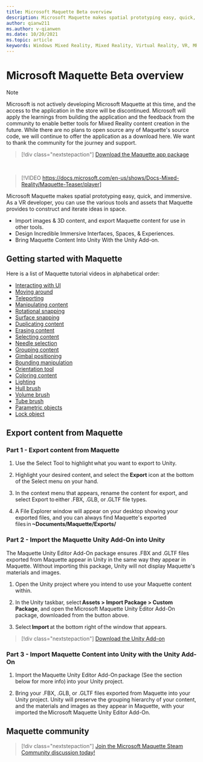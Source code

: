 ```yaml
---
title: Microsoft Maquette Beta overview
description: Microsoft Maquette makes spatial prototyping easy, quick, and immersive. Maquette provides VR developers with various tools & assets to construct & iterate ideas in space.
author: qianw211
ms.author: v-qianwen
ms.date: 10/20/2021
ms.topic: article
keywords: Windows Mixed Reality, Mixed Reality, Virtual Reality, VR, MR, get started, setup, Mixed Reality Portal, Maquette
---
```


# Microsoft Maquette Beta overview

>[!Note]
>Microsoft is not actively developing Microsoft Maquette at this time, and the access to the application in the store will be discontinued. Microsoft will apply the learnings from building the application and the feedback from the community to enable better tools for Mixed Reality content creation in the future. While there are no plans to open source any of Maquette's source code, we will continue to offer the application as a download here. We want to thank the community for the journey and support.

   > [!div class="nextstepaction"]
   > [Download the Maquette app package](https://aka.ms/MaquetteDownloadAppPackage)

&nbsp;

> [!VIDEO https://docs.microsoft.com/en-us/shows/Docs-Mixed-Reality/Maquette-Teaser/player]

Microsoft Maquette makes spatial prototyping easy, quick, and immersive. As a VR developer, you can use the various tools and assets that Maquette provides to construct and iterate ideas in space. 

- Import images & 3D content, and export Maquette content for use in other tools. 
- Design Incredible Immersive Interfaces, Spaces, & Experiences. 
- Bring Maquette Content Into Unity With the Unity Add-on. 

## Getting started with Maquette 

Here is a list of Maquette tutorial videos in alphabetical order:

* [Interacting with UI](/shows/Docs-Mixed-Reality/Maquette-Hand-UI) 
* [Moving around](/shows/Docs-Mixed-Reality/Maquette-Swimming)
* [Teleporting](/shows/Docs-Mixed-Reality/Maquette-Teleporting)
* [Manipulating content](/shows/Docs-Mixed-Reality/Maquette-Object-Manipulation)
* [Rotational snapping](/shows/Docs-Mixed-Reality/Maquette-Rotational-Snapping)
* [Surface snapping](/shows/Docs-Mixed-Reality/Maquette-Surface-Snapping)
* [Duplicating content](/shows/Docs-Mixed-Reality/Maquette-Duplicating-Content)
* [Erasing content](/shows/Docs-Mixed-Reality/Maquette-Erasing-Content)
* [Selecting content](/shows/Docs-Mixed-Reality/Maquette-Selecting-Content)
* [Needle selection](/shows/Docs-Mixed-Reality/Maquette-Needle-Selection)
* [Grouping content](/shows/Docs-Mixed-Reality/Maquette-Grouping-Content)
* [Gimbal positioning](/shows/Docs-Mixed-Reality/Maquette-Gimbal)
* [Bounding manipulation](/shows/Docs-Mixed-Reality/Maquette-Bounding-Manipulation)
* [Orientation tool](/shows/Docs-Mixed-Reality/Maquette-Orientation-Tool)
* [Coloring content](/shows/Docs-Mixed-Reality/Maquette-Coloring-Content)
* [Lighting](/shows/Docs-Mixed-Reality/Maquette-Lighting)
* [Hull brush](/shows/Docs-Mixed-Reality/Maquette-Hull-Brush)
* [Volume brush](/shows/Docs-Mixed-Reality/Maquette-Volume-Brush)
* [Tube brush](/shows/Docs-Mixed-Reality/Maquette-Tube-Brush)
* [Parametric objects](/shows/Docs-Mixed-Reality/Maquette-Parametric-Objects)
* [Lock object](/shows/Docs-Mixed-Reality/Maquette-Lock-Object)

## Export content from Maquette

### Part 1 - Export content from Maquette

1. Use the Select Tool to highlight what you want to export to Unity. 

1. Highlight your desired content, and select the **Export** icon at the bottom of the Select menu on your hand. 

1. In the context menu that appears, rename the content for export, and select Export to either .FBX, .GLB, or .GLTF file types. 

1. A File Explorer window will appear on your desktop showing your exported files, and you can always find Maquette's exported files in **~Documents/Maquette/Exports/**

### Part 2 - Import the Maquette Unity Add-On into Unity

The Maquette Unity Editor Add-On package ensures .FBX and .GLTF files exported from Maquette appear in Unity in the same way they appear in Maquette. Without importing this package, Unity will not display Maquette's materials and images. 

1. Open the Unity project where you intend to use your Maquette content within. 

1. In the Unity taskbar, select **Assets > Import Package > Custom Package**, and open the Microsoft Maquette Unity Editor Add-On package, downloaded from the button above. 

1. Select **Import** at the bottom right of the window that appears. 

>[!div class="nextstepaction"] 
>[Download the Unity Add-on](https://aka.ms/MaquetteDownloadAddOn) 

### Part 3 - Import Maquette Content into Unity with the Unity Add-On 

1. Import the Maquette Unity Editor Add-On package (See the section below for more info) into your Unity project. 

1. Bring your .FBX, .GLB, or .GLTF files exported from Maquette into your Unity project. Unity will preserve the grouping hierarchy of your content, and the materials and images as they appear in Maquette, with your imported the Microsoft Maquette Unity Editor Add-On. 

## Maquette community 

>[!div class="nextstepaction"] 
>[Join the Microsoft Maquette Steam Community discussion today!](https://aka.ms/maquette-community)

